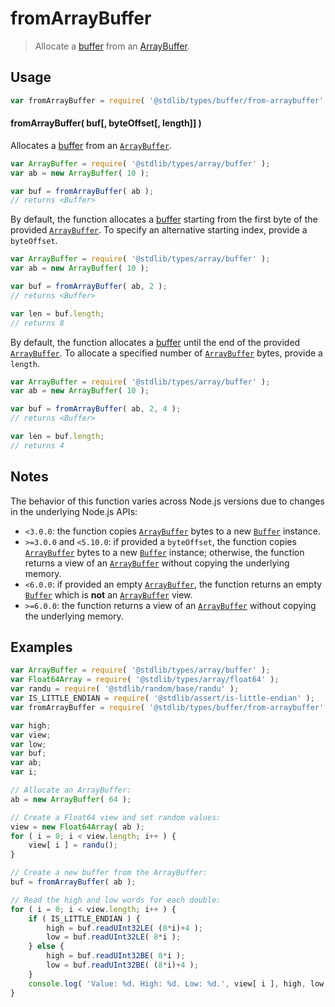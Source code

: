 # fromArrayBuffer

> Allocate a [buffer][@stdlib/types/buffer/ctor] from an [ArrayBuffer][@stdlib/types/array/buffer].

<!-- Section to include introductory text. Make sure to keep an empty line after the intro `section` element and another before the `/section` close. -->

<section class="intro">

</section>

<!-- /.intro -->

<!-- Package usage documentation. -->

<section class="usage">

## Usage

```javascript
var fromArrayBuffer = require( '@stdlib/types/buffer/from-arraybuffer' );
```

#### fromArrayBuffer( buf\[, byteOffset\[, length]] )

Allocates a [buffer][@stdlib/types/buffer/ctor] from an [`ArrayBuffer`][@stdlib/types/array/buffer].

```javascript
var ArrayBuffer = require( '@stdlib/types/array/buffer' );
var ab = new ArrayBuffer( 10 );

var buf = fromArrayBuffer( ab );
// returns <Buffer>
```

By default, the function allocates a [buffer][@stdlib/types/buffer/ctor] starting from the first byte of the provided [`ArrayBuffer`][@stdlib/types/array/buffer]. To specify an alternative starting index, provide a `byteOffset`.

```javascript
var ArrayBuffer = require( '@stdlib/types/array/buffer' );
var ab = new ArrayBuffer( 10 );

var buf = fromArrayBuffer( ab, 2 );
// returns <Buffer>

var len = buf.length;
// returns 8
```

By default, the function allocates a [buffer][@stdlib/types/buffer/ctor] until the end of the provided [`ArrayBuffer`][@stdlib/types/array/buffer]. To allocate a specified number of [`ArrayBuffer`][@stdlib/types/array/buffer] bytes, provide a `length`.

```javascript
var ArrayBuffer = require( '@stdlib/types/array/buffer' );
var ab = new ArrayBuffer( 10 );

var buf = fromArrayBuffer( ab, 2, 4 );
// returns <Buffer>

var len = buf.length;
// returns 4
```

</section>

<!-- /.usage -->

<!-- Package usage notes. Make sure to keep an empty line after the `section` element and another before the `/section` close. -->

<section class="notes">

## Notes

The behavior of this function varies across Node.js versions due to changes in the underlying Node.js APIs:

-   `<3.0.0`: the function copies [`ArrayBuffer`][@stdlib/types/array/buffer] bytes to a new [`Buffer`][@stdlib/types/buffer/ctor] instance.
-   `>=3.0.0` and `<5.10.0`: if provided a `byteOffset`, the function copies [`ArrayBuffer`][@stdlib/types/array/buffer] bytes to a new [`Buffer`][@stdlib/types/buffer/ctor] instance; otherwise, the function returns a view of an [`ArrayBuffer`][@stdlib/types/array/buffer] without copying the underlying memory.
-   `<6.0.0`: if provided an empty [`ArrayBuffer`][@stdlib/types/array/buffer], the function returns an empty [`Buffer`][@stdlib/types/buffer/ctor] which is **not** an [`ArrayBuffer`][@stdlib/types/array/buffer] view.
-   `>=6.0.0`: the function returns a view of an [`ArrayBuffer`][@stdlib/types/array/buffer] without copying the underlying memory.

</section>

<!-- /.notes -->

<!-- Package usage examples. -->

<section class="examples">

## Examples

```javascript
var ArrayBuffer = require( '@stdlib/types/array/buffer' );
var Float64Array = require( '@stdlib/types/array/float64' );
var randu = require( '@stdlib/random/base/randu' );
var IS_LITTLE_ENDIAN = require( '@stdlib/assert/is-little-endian' );
var fromArrayBuffer = require( '@stdlib/types/buffer/from-arraybuffer' );

var high;
var view;
var low;
var buf;
var ab;
var i;

// Allocate an ArrayBuffer:
ab = new ArrayBuffer( 64 );

// Create a Float64 view and set random values:
view = new Float64Array( ab );
for ( i = 0; i < view.length; i++ ) {
    view[ i ] = randu();
}

// Create a new buffer from the ArrayBuffer:
buf = fromArrayBuffer( ab );

// Read the high and low words for each double:
for ( i = 0; i < view.length; i++ ) {
    if ( IS_LITTLE_ENDIAN ) {
        high = buf.readUInt32LE( (8*i)+4 );
        low = buf.readUInt32LE( 8*i );
    } else {
        high = buf.readUInt32BE( 8*i );
        low = buf.readUInt32BE( (8*i)+4 );
    }
    console.log( 'Value: %d. High: %d. Low: %d.', view[ i ], high, low );
}
```

</section>

<!-- /.examples -->

<!-- Section to include cited references. If references are included, add a horizontal rule *before* the section. Make sure to keep an empty line after the `section` element and another before the `/section` close. -->

<section class="references">

</section>

<!-- /.references -->

<!-- Section for all links. Make sure to keep an empty line after the `section` element and another before the `/section` close. -->

<section class="links">

[@stdlib/types/buffer/ctor]: https://github.com/stdlib-js/stdlib

[@stdlib/types/array/buffer]: https://github.com/stdlib-js/stdlib

</section>

<!-- /.links -->
